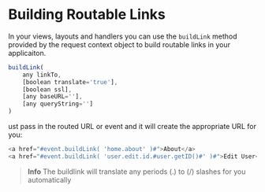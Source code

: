 # Building Routable Links

In your views, layouts and handlers you can use the `buildLink` method provided by the request context object to build routable links in your applicaiton.

```js
buildLink(
    any linkTo, 
    [boolean translate='true'], 
    [boolean ssl], 
    [any baseURL=''], 
    [any queryString='']
) 
```

ust pass in the routed URL or event and it will create the appropriate URL for you:

```js
<a href="#event.buildLink( 'home.about' )#">About</a>
<a href="#event.buildLink( 'user.edit.id.#user.getID()#' )#">Edit User</a>
```

> **Info** The buildlink will translate any periods (.) to (/) slashes for you automatically


